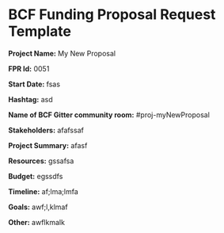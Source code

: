 
# BCF Funding Proposal Request Template

**Project Name:**
My New Proposal

**FPR Id:**
0051

**Start Date:**
fsas

**Hashtag:**
asd

**Name of BCF Gitter community room:**
#proj-myNewProposal

**Stakeholders:**
afafssaf

**Project Summary:**
afasf

**Resources:**
gssafsa

**Budget:**
egssdfs

**Timeline:**
af;lma;lmfa

**Goals:**
awf;l,klmaf

**Other:**
awflkmalk
